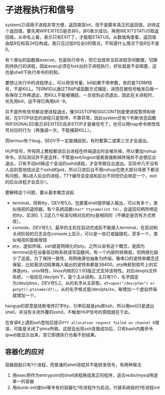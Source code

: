 # 子进程执行和信号

system(2)调用子进程非常方便，返回类型int，但不是脚本真正的返回值，对待这个返回值，要先用WIFEXITED是否非0，非0表示成功，再用WEXITSTATUS取返回值。从命名上看，表示只有EXIT了，才能取STATUS。从数值角度看，返回值由低8位和高24位构成。我只见过低8位全0的情况，不知道什么情况下低8位不是0。

有个类似的函数族execve，也是执行命令，但它会放弃当前进程空间数据，切换到待执行的进程，因此exec必须在fork出的子进程执行，好处就是不会阻塞，这也是shell下执行命令的机制。

要想让执行中的进程停止，可以用信号量，kill如果不带参数，发的是TERM信号，不是KILL。TERM可以通过TRAP或函数方式捕捉，进而在被信号触发后做一些保存工作再退出，而KILL不能被捕捉，一旦收到必须退出，因此在关进程时，优先用kill，迫不得已再用kill -9。

并不是所有信号都会使进程退出，像SIGSTOP和SIGCONT则是使进程暂停和继续，在STOP状态的进程只是暂停，不算异常，因此system还有个判断状态函数WIFSIGNALED表示非EXITED且非STOP才是被信号了。也可以用trap命令修改信号对应的行为（再强调一次，不能捕获KILL）。

而termux有个bug，SEGV不一定能捕捉到，有时要第二或第三次才会退出。

HUP信号，所有网上教程都说后台进程在终端退出时会被杀掉，所以要加nohup命令。实际测试并不是这样，不管是exit/logout或者直接断掉终端并不会使后台退出，只有手动kill掉这个会话的sshd进程，才会导致后台退出。实际中几乎没有人会刻意地找出这个sshd的pid，所以只进后台不用nohup在绝大部分场景下都没有问题。用`&`进入后台的进程，TTY编号会变成和前台不同但仍会绑定一个，exit的后台进程才会显示`?`。

要解释这个问题，要从基本概念说起

* terminal，简称tty，DEV号5,0。包裹着shell提供输入输出，可以有多个，类似电视的遥控器。有个系统函数`char* ttyname(int fd)`，会返回句柄所绑定的tty，实测0, 1, 2这几个标准句柄对应的tty是相同的（不确定是否有方式修改）。
* console，DEV号5,1。最早的主机在启动完成前不能接入terminal，在启动和关闭阶段的日志会在console上显示，可以是一些灯或磁碟机，至多一个，类似电视的面板按钮
* pty，虚拟终端，ssh就是网络化的pty。之所以会有这个概念，是因为terminal会在设备驱动和系统读写函数间，有一个内部的转换层，但网络化缺少了这层。为了保持一致性，将网络源也抽象为终端，像串口的波特率概念还保留，比如我测试结果输入输出的波特率都是38400。pty映射到软件上的实体是pts，unix特性，linux内核的2.1.93版正式支持该特性。对应devpts文件系统，一般挂在/dev/pts下。是个主从结构，主只有1个，名字固定为/dev/ptmx，DEV号5,2。从的名字从主获取，`df=open("/dev/ptmx") or getpt();ptsname(df);`。从的名字格式是/dev/pts/xx，每增加一个虚拟终端就增加一个。

hangup的原意是挂断电传打字tty，引申后就是pts即ssh，所以用exit只是退出shell，并没有关闭外覆的sshd，不触发HUP信号的原因就在于此。

在安卓6上遇到ssh登陆后提示`PTY allocation request failed on channel 0`错误，可能是关闭了ptmx所致。这就会出现ssh连接成功后，只有bash内置命令(pwd)能显示出来，其它即便执行也看不到结果。

容器化的应对
--
容器鼓励只有1个进程，而普通的shell进程并不能转发信号，有两种做法

1. 用exec把作为entrypoint的shell进程换成真正的程序，适合redis/mysql用途单一的容器
2. 用dumb-init或tini等专有的容器化1号进程作为启动，代替系统级的1号进程init
